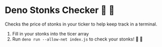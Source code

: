 # Deno Stonks Checker :gem: :open_hands:

Checks the price of stonks in your ticker to help keep track in a terminal.

1. Fill in your stonks into the ticer array
1. Run `deno run --allow-net index.js` to check your stonks! :gem: :open_hands:
